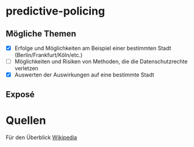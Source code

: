 # predictive-policing

## Mögliche Themen

- [x] Erfolge und Möglichkeiten am Beispiel einer bestimmten Stadt (Berlin/Frankfurt/Köln/etc.)
- [ ] Möglichkeiten und Risiken von Methoden, die die Datenschutzrechte verletzen
- [x] Auswerten der Auswirkungen auf eine bestimmte Stadt

## Exposé

# Quellen








Für den Überblick
[Wikipedia](https://de.wikipedia.org/wiki/Predictive_Policing)


